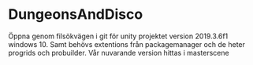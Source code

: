 ﻿# DungeonsAndDisco

Öppna genom filsökvägen i git för unity projektet version 2019.3.6f1 windows 10. Samt behövs extentions från packagemanager och de heter progrids och probuilder.
Vår nuvarande version hittas i  masterscene